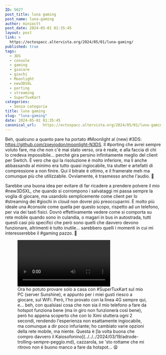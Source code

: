 ```yaml
---
ID: 5027
post_title: luna gaming
post_name: luna-gaming
author: minioctt
post_date: 2024-05-01 01:35:45
layout: post
link: >
  https://octospacc.altervista.org/2024/05/01/luna-gaming/
published: true
tags:
  - 3DS
  - console
  - gaming
  - giocare
  - giochi
  - Moonlight
  - new3DSXL
  - porting
  - streaming
  - SuperTuxKart
categories:
  - Senza categoria
title: luna gaming
slug: "luna-gaming"
date: 2024-05-01 01:35:45
canonical_url:   https://octospacc.altervista.org/2024/05/01/luna-gaming/
---
```

<!-- wp:paragraph -->
<p markdown="1">Beh, qualcuno a quanto pare ha portato #Moonlight al (new) #3DS: <a href="https://github.com/zoeyjodon/moonlight-N3DS">https://github.com/zoeyjodon/moonlight-N3DS</a>. Il #porting che avrei sempre voluto fare, ma che non c'è mai stato verso, ora è reale, e alla faccia di chi lo credeva impossibile... perché gira persino infinitamente meglio del client per Switch. È vero che qui la risoluzione è molto inferiore, ma lì anche abbassando al minimo era tutto quasi ingiocabile, tra stutter e artefatti di compressione a non finire. Qui il bitrate è ottimo, e il framerate meh ma comunque più che utilizzabile. Ovviamente, è trasmesso anche l'audio. 🐔</p>
<!-- /wp:paragraph -->

<!-- wp:paragraph -->
<p markdown="1">Sarebbe una buona idea per evitare di far ricadere a prendere polvere il mio #new3DSXL, che quando si corrompono i salvataggi mi passa sempre la voglia di giocare, ma usandolo semplicemente come client per lo #streaming dei #giochi in cloud non dovrei più preoccuparmi. È molto più ideale una #console come quella per questo scopo, rispetto ad un telefono, per via dei tasti fisici. Dovrò effettivamente vedere come si comporta su rete mobile quando sono in culandia, o magari in bus in autostrada, tutti questi casi più specifici che però sono quelli che davvero devono funzionare, altrimenti è tutto inutile... sarebbero quelli i momenti in cui mi interesserebbe il #gaming pazzo. 🐙</p>
<!-- /wp:paragraph -->

<!-- wp:paragraph -->
<p markdown="1"></p>
<!-- /wp:paragraph -->

<!-- wp:video {"id":5026} -->
<figure class="wp-block-video"><video controls src="https://octospacc.github.io/microblog-mirror/assets/uploads/2024/05/VID_20240430_2335210.mp4"></video><figcaption class="wp-element-caption">Ora ho potuto provare solo a casa con #SuperTuxKart sul mio PC (server Sunshine), e appunto per i miei gusti riesco a giocare, sul WiFi. Però, l'ho provato con la linea 4G sempre qui, e... beh, con qualsiasi cosa che non sia il mio telefono a fare da hotspot funziona bene (ma in giro non funzionerà così bene), però ho appena scoperto che con lo Ximi stuttera ogni 2 secondi, rendendo l'esperienza non esattamente ingiocabile, ma comunque a dir poco infuriante; ho cambiato varie opzioni della rete mobile, ma niente. Questa è [la volta buona che compro davvero il Kaiosofonino](../../../2024/03/19/adrode-trolling-sempre-peggio.md), cazzarola, se 'sto rottame che mi ritrovo non è buono manco a fare da hotspot... 😩</figcaption></figure>
<!-- /wp:video -->